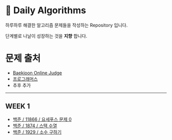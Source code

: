# 🙋 Daily Algorithms

하루하루 해결한 알고리즘 문제들을 작성하는 Repository 입니다.

단계별로 나날이 성장하는 것을 __지향__ 합니다.

# 문제 출처
- [Baekjoon Online Judge](https://www.acmicpc.net)
- [프로그래머스](https://programmers.co.kr)
- 추후 추가

---

## WEEK 1
- [백준 / 11866 / 요세푸스 문제 0](/week_1/0913_mon_baekjoon_11866.md)
- [백준 / 1874 / 스택 수열](/week_1/0914_tue_baekjoon_1874.md)
- [백준 / 1929 / 소수 구하기](/week_1/0915_wed_baekjoon_1929.md)